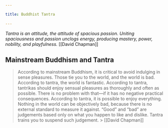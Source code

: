 ```yaml
---
title: Buddhist Tantra 
---
```

*Tantra is an attitude, the attitude of spacious passion. Uniting spaciousness and passion unclogs energy, producing mastery, power, nobility, and playfulness.* [[David Chapman]]

## Mainstream Buddhism and Tantra
> According to mainstream Buddhism, it is critical to avoid indulging in sense pleasures. Those tie you to the world, and the world is bad.
> According to tantra, the world is fantastic. According to tantra, tantrikas should enjoy sensual pleasures as thoroughly and often as possible. There is no problem with that—if it has no negative practical consequences.
> According to tantra, it is possible to enjoy everything.
> Nothing in the world can be objectively bad, because there is no external standard to measure it against. “Good” and “bad” are judgements based only on what you happen to like and dislike. Tantra trains you to suspend such judgement. 
	> [[David Chapman]]

